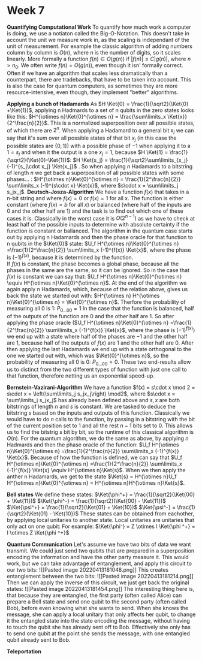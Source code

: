 # Week 7
**Quantifying Computational Work**
To quantify how much work a computer is doing, we use a notiaton called the Big-O-Notation. This doesn't take in account the unit we measure work in, as the scaling is independant of the unit of measurement. For example the classic algorithm of adding numbers column by column is $O(n)$, where $n$ is the number of digits, so it scales linearly.
More formally a function $f(n) \in O(g(n))$ if $|f(n)| \leq C |g(n)|$, where $n > n_0$. We often write $f(n) = O(g(n))$, even though it isn' formally correct.
Often if we have an algorithm that scales less dramatically than a counterpart, there are tradebacks, that have to be taken into account. This is also the case for quantum computers, as sometimes they are more resource-intensive, even though, they implement "better" algorithms.

**Applying a bunch of Hadamards**
As $H \Ket{0} = \frac{1}{\sqrt2}(\Ket{0} +\Ket{1})$, applying n Hadmards to a set of n qubits in the zero states looks like this: $H^{\otimes n}\Ket{0}^{\otimes n} = \frac{\sum\limits_x \Ket{x}}{2^\frac{n}{2}}$. This is a normalized superposition over all possible states, of which there are $2^n$. 
When applying a Hadamard to a general bit $s_j$ we can say that it's sum over all possible states of that bit $x_j$ (in this case 
 the possible states are $\{0,1\}$) with a possible phase of $-1$ when applying it to a $1 = s_j$ and when it the output is a one $x_j = 1$, because $H \Ket{1} = \frac{1}{\sqrt2}(\Ket{0}-\Ket{1})$: $H \Ket{s_j} = \frac{1}{\sqrt2}\sum\limits_{x_j} (-1)^{s_j\cdot x_j} \Ket{x_j}$ .
 So when applying $n$ Hadamards to a bitstring of length $n$ we get back a superposition of all possible states with some phases... : $H^{\otimes n}\Ket{0}^{\otimes n} = \frac{1}{2^\frac{n}{2}} \sum\limits_x (-1)^{s\cdot x} \Ket{x}$, where $s\cdot x = \sum\limits_j s_jx_j$. 
**Deutsch-Josza-Algorithm**
We have a function $f(x)$ that takes in a n-bit string and where $f(x) = 0$ or $f(x)=1$ for all x. The function is either constant (where $f(x) = b$ for all $x$) or balanced (where half of the inputs are $0$ and the other half are $1$) and the task is to find out which one of these cases it is. 
Classically in the worst case it is $O(2^{n-1})$ as we have to check at least half of the possible inputs to determine with absolute certainty if the function is constant or ballanced.
The algorithm in the quantum case starts out by applying n Hadamards and then the phase oracle for that function to n qubits in the $\Ket{0}$ state: $U_f H^{\otimes n}\Ket{0}^{\otimes n} =\frac{1}{2^\frac{n}{2}} \sum\limits_x (-1)^{f(x)} \Ket{x}$, where the phase is $(-1)^{f(x)}$, because it is determined by the function.  
If $f(x)$ is constant, the phase becomes a global phase, because all the phases in the same are the same, so it can be ignored. So in the case that $f(x)$ is constant we can say that: $U_f H^{\otimes n}\Ket{0}^{\otimes n} \equiv H^{\otimes n}\Ket{0}^{\otimes n}$. At the end of the algorithm we again apply n Hadamards, which, because of the relation above, gives us back the state we started out with: $H^{\otimes n} H^{\otimes n}\Ket{0}^{\otimes n} = \Ket{0}^{\otimes n}$. Therfore the probability of measuring all $0$ is 1: $P_{0...00} = 1$
In the case that the function is balanced, half of the outputs of the function are 0 and the other half are 1. So after applying the phase oracle ($U_f H^{\otimes n}\Ket{0}^{\otimes n} =\frac{1}{2^\frac{n}{2}} \sum\limits_x (-1)^{f(x)} \Ket{x}$, where the phase is $(-1)^{f(x)}$) we end up with a state where half of the phases are $-1$ and the other half are $1$, because half of the outputs of $f(x)$ are $1$ and the other half are $0$. After then applying the last Hadamards we end up with a state orthogonal to the one we started out with, which was $\Ket{0}^{\otimes n}$, so the probability of measuring all $0$  is 0: $P_{0...00} = 0$.
These two end-results allow us to distinct from the two different types of function with just one call to that function, therefore netting us an exponential speed-up.

**Bernstein-Vazirani-Algorithm**
We have a function $f(x) = s\cdot x \mod 2 = s\cdot x = \left(\sum\limits_j s_jx_j\right) \mod2$, where $s\cdot x = \sum\limits_j s_jx_j$  has already been defined above and $s,x$ are both bitstrings of length $n$ and $s$ is constant. We are tasked to deduce the bitstring $s$ based on the inputs and outputs of this function.
Classically we would have to do $n$ calls to the function, by passing in a bitstring with the bit of the current position set to $1$ and all the rest $n-1$ bits set to $0$. This allows us to find the bitstrig $s$ bit by bit, so the runtime of this classical algorithm is $O(n)$.
For the quantum algorithm, we do the same as above, by applying $n$ Hadmards and then the phase oracle of the function: $U_f H^{\otimes n}\Ket{0}^{\otimes n} =\frac{1}{2^\frac{n}{2}} \sum\limits_x (-1)^{f(x)} \Ket{x}$. Because of how the function is defined, we can say that $U_f H^{\otimes n}\Ket{0}^{\otimes n} =\frac{1}{2^\frac{n}{2}} \sum\limits_x (-1)^{f(x)} \Ket{x} \equiv  H^{\otimes n}\Ket{s}$. When we then apply the anther n Hadamards, we get to the state $\Ket{s} = H^{\otimes n}U_f H^{\otimes n}\Ket{0}^{\otimes n} = H^{\otimes n}H^{\otimes n}\Ket{s}$.

**Bell states**
We define these states:
$\Ket{\phi^+} = \frac{1}{\sqrt2}(\Ket{00} + \Ket{11})$
$\Ket{\phi^-} = \frac{1}{\sqrt2}(\Ket{00} - \Ket{11})$
$\Ket{\psi^+} = \frac{1}{\sqrt2}(\Ket{01} + \Ket{10})$
$\Ket{\psi^-} = \frac{1}{\sqrt2}(\Ket{01} - \Ket{10})$
These states can be obtained from eachother, by applying local unitaries to another state. Local unitaries are unitaries that only act on one qubit:
For example: $\Ket{\phi⁻} = Z \otimes I \Ket{\phi ^+} = I \otimes Z \Ket{\phi ^+}$ 

**Quantum Communication**
Let's assume we have two bits of data we want transmit. We could just send two qubits that are prepared in a superposition encoding the information and have the other party measure it. This would work, but we can take advantage of entanglement, and apply this circuit to our two bits:
![[Pasted image 20220413181048.png]]
This creates entanglement between the two bits:
 ![[Pasted image 20220413181214.png]]
 Then we can apply the inverse of this circuit, we just get back the original states:
 ![[Pasted image 20220413181454.png]]
The interesting thing here is, that because they are entangled, the first party (often called Alice) can prepare a Bell state and send one qubit to the second party (often called Bob), before even knowing what she wants to send. When she knows the message, she can apply a local unitary that only affects her qubit, to change it the entangled state into the state encoding the message, without having to touch the qubit she has already sent off to Bob. Effectively she only has to send one qubit at the point she sends the message, with one entangled qubit already sent to Bob.

**Teleportation**
